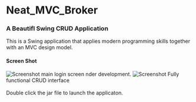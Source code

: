 # Neat_MVC_Broker
### A Beautifl Swing CRUD Application 
This is a Swing application that applies modern programming skills together with an MVC design model. 
#### Screen Shot
![Screenshot](/VillaU.png) 
main login screen nder development.
![Screenshot](/VillaU2.png) 
Fully functional CRUD interface  
</br>
Double click the jar file to launch the applicaton. 